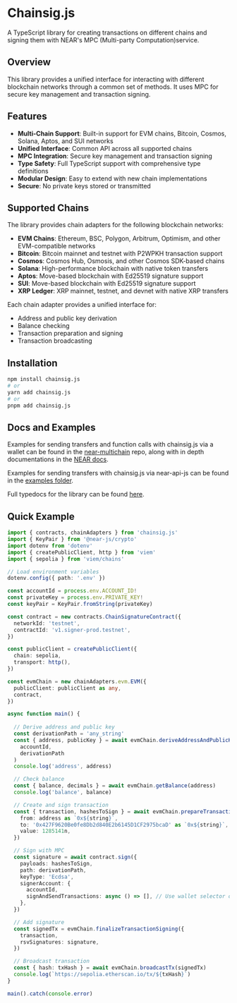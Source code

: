 # Chainsig.js

A TypeScript library for creating transactions on different chains and signing them with NEAR's MPC (Multi-party Computation)service.

## Overview

This library provides a unified interface for interacting with different blockchain networks through a common set of methods. It uses MPC for secure key management and transaction signing.

## Features

- **Multi-Chain Support**: Built-in support for EVM chains, Bitcoin, Cosmos, Solana, Aptos, and SUI networks
- **Unified Interface**: Common API across all supported chains
- **MPC Integration**: Secure key management and transaction signing
- **Type Safety**: Full TypeScript support with comprehensive type definitions
- **Modular Design**: Easy to extend with new chain implementations
- **Secure**: No private keys stored or transmitted

## Supported Chains

The library provides chain adapters for the following blockchain networks:

- **EVM Chains**: Ethereum, BSC, Polygon, Arbitrum, Optimism, and other EVM-compatible networks
- **Bitcoin**: Bitcoin mainnet and testnet with P2WPKH transaction support
- **Cosmos**: Cosmos Hub, Osmosis, and other Cosmos SDK-based chains
- **Solana**: High-performance blockchain with native token transfers
- **Aptos**: Move-based blockchain with Ed25519 signature support
- **SUI**: Move-based blockchain with Ed25519 signature support
- **XRP Ledger**: XRP mainnet, testnet, and devnet with native XRP transfers

Each chain adapter provides a unified interface for:
- Address and public key derivation
- Balance checking
- Transaction preparation and signing
- Transaction broadcasting

## Installation

```bash
npm install chainsig.js
# or
yarn add chainsig.js
# or
pnpm add chainsig.js
```

## Docs and Examples
Examples for sending transfers and function calls with chainsig.js via a wallet can be found in the [near-multichain](https://github.com/near-examples/near-multichain) repo, along with in depth documentations in the [NEAR docs](https://docs.near.org/chain-abstraction/chain-signatures/implementation).

Examples for sending transfers with chainsig.js via near-api-js can be found in the [examples folder](./examples/).

Full typedocs for the library can be found [here](https://neardefi.github.io/chainsig.js/).

## Quick Example

```ts
import { contracts, chainAdapters } from 'chainsig.js'
import { KeyPair } from '@near-js/crypto'
import dotenv from 'dotenv'
import { createPublicClient, http } from 'viem'
import { sepolia } from 'viem/chains'

// Load environment variables
dotenv.config({ path: '.env' })

const accountId = process.env.ACCOUNT_ID!
const privateKey = process.env.PRIVATE_KEY!
const keyPair = KeyPair.fromString(privateKey)

const contract = new contracts.ChainSignatureContract({
  networkId: 'testnet',
  contractId: 'v1.signer-prod.testnet',
})

const publicClient = createPublicClient({
  chain: sepolia,
  transport: http(),
})

const evmChain = new chainAdapters.evm.EVM({
  publicClient: publicClient as any,
  contract,
})

async function main() {
  
  // Derive address and public key
  const derivationPath = 'any_string'
  const { address, publicKey } = await evmChain.deriveAddressAndPublicKey(
    accountId,
    derivationPath
  )
  console.log('address', address)

  // Check balance
  const { balance, decimals } = await evmChain.getBalance(address)
  console.log('balance', balance)

  // Create and sign transaction
  const { transaction, hashesToSign } = await evmChain.prepareTransactionForSigning({
    from: address as `0x${string}`,
    to: '0x427F9620Be0fe8Db2d840E2b6145D1CF2975bcaD' as `0x${string}`,
    value: 1285141n,
  })

  // Sign with MPC
  const signature = await contract.sign({
    payloads: hashesToSign,
    path: derivationPath,
    keyType: 'Ecdsa',
    signerAccount: {
      accountId,
      signAndSendTransactions: async () => [], // Use wallet selector or NAJ here, see examples above for full use
    },
  })

  // Add signature
  const signedTx = evmChain.finalizeTransactionSigning({
    transaction,
    rsvSignatures: signature,
  })

  // Broadcast transaction
  const { hash: txHash } = await evmChain.broadcastTx(signedTx)
  console.log(`https://sepolia.etherscan.io/tx/${txHash}`)
}

main().catch(console.error)
```
